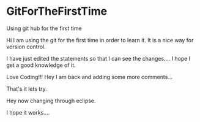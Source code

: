 # GitForTheFirstTime
Using git hub for the first time


Hi I am using the git for the first time in order to learn it. It is a nice way for version control.

I have just edited the statements so that I can see the changes.... I hope I get a good knowledge of it.

Love Coding!!!
Hey I am back and adding some more comments...

That's it lets try.

Hey now changing through eclipse.

I hope it works....

